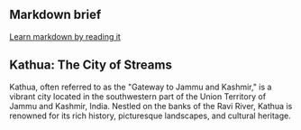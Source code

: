 ## Markdown brief

[Learn markdown by reading it](markdown.md)

## Kathua: The City of Streams

Kathua, often referred to as the "Gateway to Jammu and Kashmir," is a vibrant city located in the southwestern part of the Union Territory of Jammu and Kashmir, India. Nestled on the banks of the Ravi River, Kathua is renowned for its rich history, picturesque landscapes, and cultural heritage.
